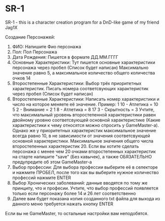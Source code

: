 # SR-1
SR-1 - this is a character creation program for a DnD-like game of my friend Jag1X

Создание Персонажей:
  1. ФИО: Напишите Фио персонажа
  2. Пол: Пол Персонажа
  3. Дата Рождения: Пишется в формате ДД.ММ.ГГГГ
  4. Основные Характеристики: Тут пишется основные характеристики персонажа через пробел (Список будет написан) 
  Максимально значение равно 5, а максимальное количество общего количества очков 14
  5. Второстепенные Характеристики: Выбор трёх приоритетных характеристик. Писать номера соответсвующих характеристик через пробел
  (Список будет написан)
  6. Второстепенные Характеристики: Написать номер характеристики и число на которое меняете её значение. Пример:
            1 10 - Атлетика = 10
            5 2 - Внимание = 2
            1 8 - Атлетика = 8
            17 3 - Скрытность = 3
   Учтите, что максимальный уровень второстепенной характеристики равен двойному уровню соответсвующей основной характеристике 
   (Какие характеристики к чему относятся можно спросить у GameMaster-а). Однако же у приоритетных характеристик максимальное 
   значение всегда равно 10, в не зависимости от значения соответсвующей основной характеристики. Максимальное значения общего числа второстепенных характеристик 20.
   Если вы хотите сделать персонажа с менее чем 20 очками второстепенных характеристик на старте напишите "save" (Без кавычек),
   а также ОБЯЗАТЕЛЬНО предупредите об этом GameMaster-а
   7. Выбор профессии: Для выбора профессии выберите её в селекторе и нажмите ПРОБЕЛ, после того как вы выберите нужное 
   количество профессий нажмите ENTER
   8. Выбор Хронических заболеваний: данные вводятся по тому же принципу, что и професии.
   Учтите, что выбор профессий появляется только если персонажу более 14 и 26 лет соответственно
   9. Далее вам будет показана копия созданного txt файла для выхода из данного меню требуется нажать кнопку ENTER

Если вы не GameMaster, то остальные настройки вам неподобятся.
